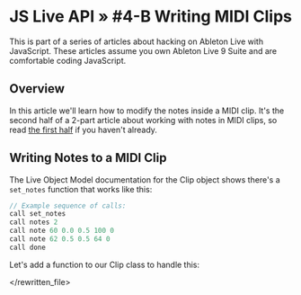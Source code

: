 # JS Live API » #4-B Writing MIDI Clips

This is part of a series of articles about hacking on Ableton Live with JavaScript. These articles assume you own Ableton Live 9 Suite and are comfortable coding JavaScript.

## Overview

In this article we'll learn how to modify the notes inside a MIDI clip. It's the second half of a 2-part article about working with notes in MIDI clips, so read [the first half](04-midi-clips.md) if you haven't already.

## Writing Notes to a MIDI Clip

The Live Object Model documentation for the Clip object shows there's a `set_notes` function that works like this:

```javascript
// Example sequence of calls:
call set_notes
call notes 2
call note 60 0.0 0.5 100 0
call note 62 0.5 0.5 64 0
call done
```

Let's add a function to our Clip class to handle this:

</rewritten_file>